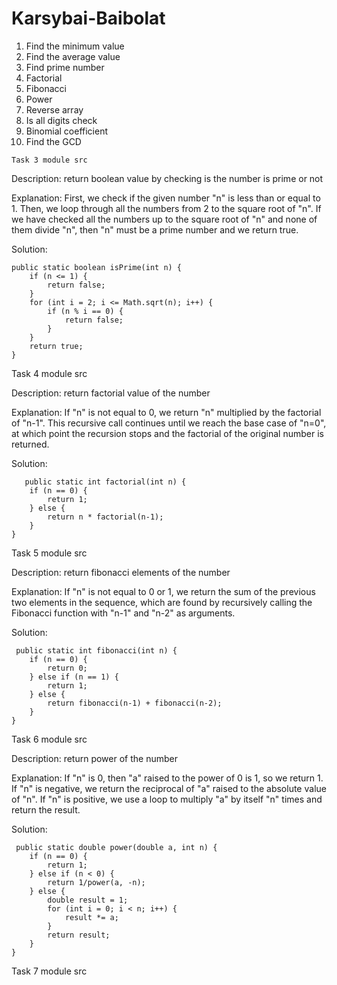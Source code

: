  # Karsybai-Baibolat
 1. Find the minimum value
 2. Find the average value
 3. Find prime number
 4. Factorial
 5. Fibonacci 
 6. Power
 7. Reverse array
 8. Is all digits check
 9. Binomial coefficient
 10. Find the GCD
  
    Task 3 module src
Description: return boolean value by checking is the number is prime or not

Explanation: First, we check if the given number "n" is less than or equal to 1.
Then, we loop through all the numbers from 2 to the square root of "n".
If we have checked all the numbers up to the square root of "n" and none of them divide "n", then "n" must be a prime number and we return true.

Solution:

    public static boolean isPrime(int n) {
        if (n <= 1) {
            return false;
        }
        for (int i = 2; i <= Math.sqrt(n); i++) {
            if (n % i == 0) {
                return false;
            }
        }
        return true;
    }

  Task 4 module src

Description: return factorial value of the number

Explanation: If "n" is not equal to 0, we return "n" multiplied by the factorial of "n-1".
This recursive call continues until we reach the base case of "n=0", at which point the recursion stops and the factorial of the original number is returned.

Solution:
        
       public static int factorial(int n) {
        if (n == 0) {
            return 1;
        } else {
            return n * factorial(n-1);
        }
    }
  
  Task 5 module src

Description: return fibonacci elements of the number

Explanation: If "n" is not equal to 0 or 1, we return the sum of the previous two elements in the sequence, which are found by recursively calling the Fibonacci function with "n-1" and "n-2" as arguments.

Solution:

     public static int fibonacci(int n) {
        if (n == 0) {
            return 0;
        } else if (n == 1) {
            return 1;
        } else {
            return fibonacci(n-1) + fibonacci(n-2);
        }
    }
 
   Task 6 module src

Description: return power of the number

Explanation: If "n" is 0, then "a" raised to the power of 0 is 1, so we return 1.
If "n" is negative, we return the reciprocal of "a" raised to the absolute value of "n".
If "n" is positive, we use a loop to multiply "a" by itself "n" times and return the result.

Solution:
 
     public static double power(double a, int n) {
        if (n == 0) {
            return 1;
        } else if (n < 0) {
            return 1/power(a, -n);
        } else {
            double result = 1;
            for (int i = 0; i < n; i++) {
                result *= a;
            }
            return result;
        }
    }

   Task 7 module src
   
